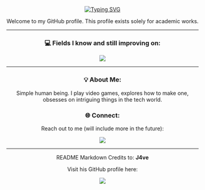 <p align="center">
<a href="https://git.io/typing-svg"><img src="https://readme-typing-svg.demolab.com?font=Consolas&pause=1000&color=FFFFFF&background=212830&width=435&lines=print(%22Hello+World!+I+am+Marc+Justin!%22)" alt="Typing SVG" /></a>
</p>

<p align="center">
  Welcome to my GitHub profile. This profile exists solely for academic works.
</p>
<hr>

<h3 align="center">💻 Fields I know and still improving on:</h3>

<div align="center", style="max-width: 300px; margin: auto;"> <img src="https://skillicons.dev/icons?i=python,java,mysql,godot,cpp,arduino,html,css"/> </div>
<hr>
<h3 align="center">💡 About Me: </h3>
<p align="center">
 Simple human being. I play video games, explores how to make one, obsesses on intriguing things in the tech world.
</p>

<h3 align="center">🌐 Connect: </h3>
<p align="center">
  Reach out to me (will include more in the future):
</p>
<p align="center">
  <a href="mailto:maprestado@my.cspc.edu.ph"><img src="https://skillicons.dev/icons?i=gmail"/></a>

</p>
<hr>
<p align="center">
README Markdown Credits to: <b>J4ve</b>
</p>
<p align="center">
  Visit his GitHub profile here: 
</p>
<p align="center">
<a href="https://github.com/J4ve"><img src="https://skillicons.dev/icons?i=github"/></a>
</p>
